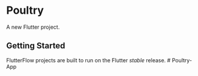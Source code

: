 # Poultry

A new Flutter project.

## Getting Started

FlutterFlow projects are built to run on the Flutter _stable_ release.
#   P o u l t r y - A p p  
 
